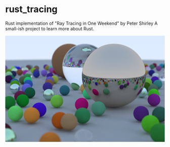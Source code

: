 # rust_tracing

Rust implementation of "Ray Tracing in One Weekend" by Peter Shirley
A small-ish project to learn more about Rust.

![Spheres](image.png?raw=true "Spheres")
